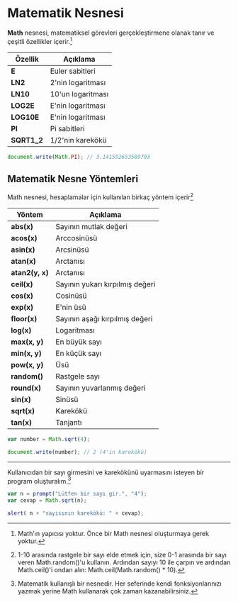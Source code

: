 # Matematik Nesnesi

**Math** nesnesi, matematiksel görevleri gerçekleştirmene olanak tanır ve çeşitli özellikler içerir.[^1]

| Özellik | Açıklama |
| ------ | ------- |
| **E** | Euler sabitleri |
| **LN2** | 2'nin logaritması |
| **LN10** | 10'un logaritması |
| **LOG2E** | E'nin logaritması |
| **LOG10E** | E'nin logaritması |
| **PI** | Pi sabitleri |
| **SQRT1_2** | 1/2'nin karekökü |

```javascript
document.write(Math.PI); // 3.141592653589793
```

  [^1]: Math'ın yapıcısı yoktur. Önce bir Math nesnesi oluşturmaya gerek yoktur.

## Matematik Nesne Yöntemleri

Math nesnesi, hesaplamalar için kullanılan birkaç yöntem içerir[^2]

| Yöntem | Açıklama |
| ------ | ------- |
| **abs(x)** | Sayının mutlak değeri |
| **acos(x)** | Arccosinüsü |
| **asin(x)** | Arcsinüsü |
| **atan(x)** | Arctanısı |
| **atan2(y, x)** | Arctanısı |
| **ceil(x)** | Sayının yukarı kırpılmış değeri |
| **cos(x)** | Cosinüsü |
| **exp(x)** | E'nin üsü |
| **floor(x)** | Sayının aşağı kırpılmış değeri |
| **log(x)** | Logaritması |
| **max(x, y)** | En büyük sayı |
| **min(x, y)** | En küçük sayı |
| **pow(x, y)** | Üsü |
| **random()** | Rastgele sayı |
| **round(x)** | Sayının yuvarlanmış değeri |
| **sin(x)** | Sinüsü |
| **sqrt(x)** | Karekökü |
| **tan(x)** | Tanjantı |

```javascript	
var number = Math.sqrt(4); 

document.write(number); // 2 (4'in karekökü)
```

  [^2]: 1-10 arasında rastgele bir sayı elde etmek için, size 0-1 arasında bir sayı veren Math.random()'u kullanın. Ardından sayıyı 10 ile çarpın ve ardından Math.ceil()'i ondan alın: Math.ceil(Math.random() * 10).

<hr>

Kullanıcıdan bir sayı girmesini ve karekökünü uyarmasını isteyen bir program oluşturalım.[^3]

```javascript	
var n = prompt("Lütfen bir sayı gir.", "4");
var cevap = Math.sqrt(n);

alert( n + "sayısının karekökü: " + cevap); 
```

  [^3]: Matematik kullanışlı bir nesnedir. Her seferinde kendi fonksiyonlarınızı yazmak yerine Math kullanarak çok zaman kazanabilirsiniz.

  
